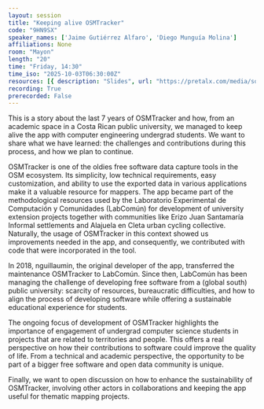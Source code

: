 ```yaml
---
layout: session
title: "Keeping alive OSMTracker"
code: "9HN9SX"
speaker_names: ['Jaime Gutiérrez Alfaro', 'Diego Munguía Molina']
affiliations: None
room: "Mayon"
length: "20"
time: "Friday, 14:30"
time_iso: "2025-10-03T06:30:00Z"
resources: [{ description: "Slides", url: "https://pretalx.com/media/sotm2025/submissions/9HN9SX/resources/OSMTracker_-_SotM_r26QMBF.pdf" }]
recording: True
prerecorded: False
---
```


This is a story about the last 7 years of OSMTracker and how, from an academic space in a Costa Rican public university, we managed to keep alive the app with computer engineering undergrad students.  We want to share what we have learned: the challenges and contributions during this process, and how we plan to continue. 

OSMTracker is one of the oldies free software data capture tools in the OSM ecosystem.  Its simplicity, low technical requirements, easy customization, and ability to use the exported data in various applications make it a valuable resource for mappers. The app became part of the methodological resources used by the Laboratorio Experimental de Computación y Comunidades (LabComún) for development of university extension projects together with communities like Erizo Juan Santamaría Informal settlements and Alajuela en Cleta urban cycling collective. Naturally, the usage of OSMTracker in this context showed us improvements needed in the app, and consequently, we contributed with code that were incorporated in the tool. 

In 2018, nguillaumin, the original developer of the app, transferred the maintenance OSMTracker to LabComún. Since then, LabComún has been managing the challenge of developing free software from a (global south) public university: scarcity of resources, bureaucratic difficulties, and how to align the process of developing software while offering a sustainable educational experience for students.

The ongoing focus of development of OSMTracker highlights the importance of engagement of undergrad computer science students in projects that are related to territories and people. This offers a real perspective on how their contributions to software could improve the quality of life. From a technical and academic perspective, the opportunity to be part of a bigger free software and open data community is unique.

Finally, we want to open discussion on how to enhance the sustainability of OSMTracker, involving other actors in collaborations and keeping the app useful for thematic mapping projects.

